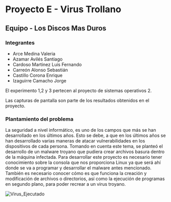 # Proyecto E - Virus Trollano

## Equipo - Los Discos Mas Duros

### Integrantes
* Arce Medina Valeria
* Azamar Avilés Santiago
* Cardoso Martinez Luis Fernando
* Carreón Alonso Sebastián
* Castillo Corona Enrique
* Izaguirre Camacho Jorge

El experimento 1,2 y 3 pertecen al proyecto de sistemas operativos 2.

Las capturas de pantalla son parte de los resultados obtenidos en el proyecto.

### Plantamiento del problema
La seguridad a nivel informático, es uno de los campos que más se han desarrollado en los últimos años. Esto se debe, a que en los últimos años se han desarrollado varias maneras de atacar vulnerabilidades en los dispositivos de cada persona. Tomando en cuenta este tema, se planteó el desarrollo de un malware troyano que pudiera crear archivos basura dentro de la máquina infectada. Para desarrollar este proyecto es necesario tener conocimiento sobre la consola que nos proporciona Linux ya que será ahí donde se va a programar y desarrollar el malware antes mencionado. También es necesario conocer cómo es que funciona la creación y modificación de archivos o directorios, así como la ejecución de programas en segundo plano, para poder recrear a un virus troyano.


![Virus_Ejecutado](https://github.com/Enrique290/Proyecto.E-Virus-Trollano/blob/main/ScreenShot.jpg)
